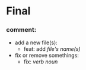 # Final 

### comment:
- add a new file(s):
  - feat: add *file's name(s)*
- fix or remove somethings:
  - fix: *verb* *noun* 
